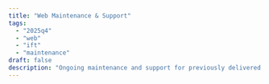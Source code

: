 ```yaml
---
title: "Web Maintenance & Support"
tags:
  - "2025q4"
  - "web"
  - "ift"
  - "maintenance"
draft: false
description: "Ongoing maintenance and support for previously delivered web projects across the IFT ecosystem, ensuring continued functionality, security, and performance optimization."
---
```

